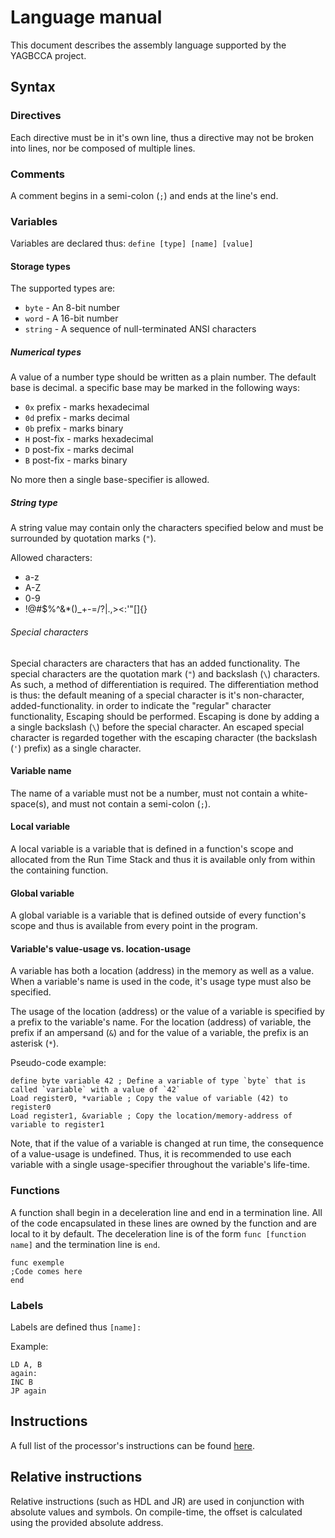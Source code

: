 # Language manual

This document describes the assembly language supported by the YAGBCCA project.

## Syntax

### Directives

Each directive must be in it's own line, thus a directive may not be broken into lines, nor be composed of multiple lines.

### Comments

A comment begins in a semi-colon (`;`) and ends at the line's end.

### Variables

Variables are declared thus: `define [type] [name] [value]`

#### Storage types

The supported types are:

- `byte` - An 8-bit number
- `word` - A 16-bit number
- `string` - A sequence of null-terminated ANSI characters

##### Numerical types

A value of a number type should be written as a plain number. The default base is decimal. a specific base may be marked in the following ways:

- `0x` prefix - marks hexadecimal
- `0d` prefix - marks decimal
- `0b` prefix - marks binary
- `H` post-fix - marks hexadecimal
- `D` post-fix - marks decimal
- `B` post-fix - marks binary

No more then a single base-specifier is allowed.

##### String type

A string value may contain only the characters specified below and must be surrounded by quotation marks (`"`).

Allowed characters:
- a-z
- A-Z
- 0-9
- !@#$%^&*()_+-=\/?|.,><:'"[]{}

###### Special characters

Special characters are characters that has an added functionality. The special characters are the quotation mark (`"`) and backslash (`\`) characters. As such, a method of differentiation is required. The differentiation method is thus: the default meaning of a special character is it's non-character, added-functionality. in order to indicate the "regular" character functionality, Escaping should be performed. Escaping is done by adding a a single backslash (`\`) before the special character. An escaped special character is regarded together with the escaping character (the backslash (`'`) prefix) as a single character.

#### Variable name

The name of a variable must not be a number, must not contain a white-space(s), and must not contain a semi-colon (`;`).

#### Local variable

A local variable is a variable that is defined in a function's scope and allocated from the Run Time Stack and thus it is available only from within the containing function.

#### Global variable

A global variable is a variable that is defined outside of every function's scope and thus is available from every point in the program.

#### Variable's value-usage vs. location-usage

A variable has both a location (address) in the memory as well as a value. When a variable's name is used in the code, it's usage type must also be specified.

The usage of the location (address) or the value of a variable is specified by a prefix to the variable's name. For the location (address) of variable, the prefix if an ampersand (`&`) and for the value of a variable, the prefix is an asterisk (`*`).

Pseudo-code example:

    define byte variable 42 ; Define a variable of type `byte` that is called `variable` with a value of `42`
    Load register0, *variable ; Copy the value of variable (42) to register0
    Load register1, &variable ; Copy the location/memory-address of variable to register1

Note, that if the value of a variable is changed at run time, the consequence of a value-usage is undefined. Thus, it is recommended to use each variable with a single usage-specifier throughout the variable's life-time.

### Functions

A function shall begin in a deceleration line and end in a termination line. All of the code encapsulated in these lines are owned by the function and are local to it by default. The deceleration line is of the form `func [function name]` and the termination line is `end`.

    func exemple
    ;Code comes here
    end

### Labels

Labels are defined thus `[name]:`

Example:

    LD A, B
    again:
    INC B
    JP again

## Instructions

A full list of the processor's instructions can be found [here](http://www.pastraiser.com/cpu/gameboy/gameboy_opcodes.html).

## Relative instructions

Relative instructions (such as HDL and JR) are used in conjunction with absolute values and symbols. On compile-time, the offset is calculated using the provided absolute address.
